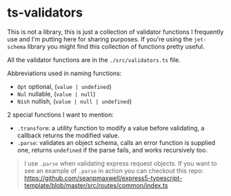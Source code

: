 # ts-validators


This is not a library, this is just a collection of validator functions I frequently use and I'm putting here for sharing purposes. If you're using the `jet-schema` library you might find this collection of functions pretty useful.
<br/>


All the validator functions are in the `./src/validators.ts` file.
<br/>


Abbreviations used in naming functions:
- `Opt` optional, (`value | undefined`)
- `Nul` nullable, (`value | null`)
- `Nish` nullish, (`value | null | undefined`)


2 special functions I want to mention:
  - `.transform`: a utility function to modify a value before validating, a callback returns the modified value.
  - `.parse`: validates an object schema, calls an error function is supplied one, returns `undefined` if the parse fails, and works recursively too.
  

> I use `.parse` when validating express request objects. If you want to see an example of `.parse` in action you can checkout this repo: https://github.com/seanpmaxwell/express5-typescript-template/blob/master/src/routes/common/index.ts

